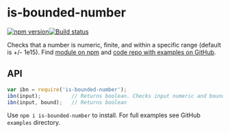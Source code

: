 # is-bounded-number

[![npm version](https://badge.fury.io/js/is-bounded-number.png)](https://badge.fury.io/js/is-bounded-number)[![Build status](https://travis-ci.org/davidryan59/is-bounded-number.svg?master)](https://travis-ci.org/davidryan59)

Checks that a number is numeric, finite, and within a specific range (default is +/- 1e15). Find [module on npm](https://www.npmjs.com/package/is-bounded-number) and [code repo with examples on GitHub](https://github.com/davidryan59/is-bounded-number).

## API
``` js
var ibn = require('is-bounded-number');
ibn(input);          // Returns boolean. Checks input numeric and bounded by +/- 1e15
ibn(input, bound);   // Returns boolean
```

Use `npm i is-bounded-number` to install. For full examples see GitHub `examples` directory.
